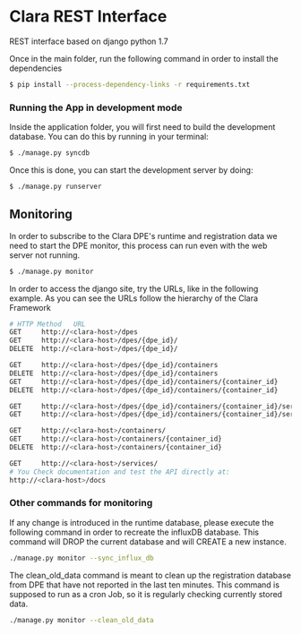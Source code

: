 
# Clara REST Interface

REST interface based on django python 1.7

Once in the main folder, run the following command in order to install the dependencies

```sh
$ pip install --process-dependency-links -r requirements.txt
```

### Running the App in development mode
Inside the application folder, you will first need to build the development database. You can do this by running in your terminal:

```sh
$ ./manage.py syncdb
```
Once this is done, you can start the development server by doing:

```sh
$ ./manage.py runserver
```


## Monitoring
In order to subscribe to the Clara DPE's runtime and registration data we need to start the DPE monitor, this process can run even with the web server not running.   

```sh
$ ./manage.py monitor
```

In order to access the django site, try the URLs, like in the following example. As you can see the URLs follow the hierarchy of the Clara Framework 

```sh
# HTTP Method	URL
GET 	http://<clara-host>/dpes
GET 	http://<clara-host>/dpes/{dpe_id}/
DELETE  http://<clara-host>/dpes/{dpe_id}/

GET 	http://<clara-host>/dpes/{dpe_id}/containers
DELETE  http://<clara-host>/dpes/{dpe_id}/containers
GET		http://<clara-host>/dpes/{dpe_id}/containers/{container_id}
DELETE  http://<clara-host>/dpes/{dpe_id}/containers/{container_id}

GET		http://<clara-host>/dpes/{dpe_id}/containers/{container_id}/services/
GET 	http://<clara-host>/dpes/{dpe_id}/containers/{container_id}/services/{service_id}

GET		http://<clara-host>/containers/
GET		http://<clara-host>/containers/{container_id}
DELETE	http://<clara-host>/containers/{container_id}

GET		http://<clara-host>/services/
# You Check documentation and test the API directly at:
http://<clara-host>/docs
```

### Other commands for monitoring

If any change is introduced in the runtime database, please execute the following command in order to recreate the influxDB database. This command will DROP the current database and will CREATE a new instance.

```sh
./manage.py monitor --sync_influx_db
```

The clean_old_data command is meant to clean up the registration database from DPE that have not reported in the last ten minutes. This command is supposed to run as a cron Job, so it is regularly checking currently stored data.

```sh
./manage.py monitor --clean_old_data
```

